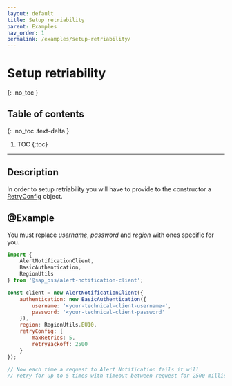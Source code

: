 ```yaml
---
layout: default
title: Setup retriability
parent: Examples
nav_order: 1
permalink: /examples/setup-retriability/
---
```


# Setup retriability
{: .no_toc }

## Table of contents
{: .no_toc .text-delta }

1. TOC
{:toc}

---

## Description

In order to setup retriability you will have to provide to the constructor a [RetryConfig](../common-objects/retry-configuration.md) object.

## @Example

You must replace _username_, _password_ and _region_  with ones specific for you.

```js
import {
    AlertNotificationClient,
    BasicAuthentication,
    RegionUtils
} from '@sap_oss/alert-notification-client';

const client = new AlertNotificationClient({
    authentication: new BasicAuthentication({
        username: '<your-technical-client-username>',
        password: '<your-technical-client-password'
    }),
    region: RegionUtils.EU10,
    retryConfig: {
        maxRetries: 5,
        retryBackoff: 2500
    }
});

// Now each time a request to Alert Notification fails it will
// retry for up to 5 times with timeout between request for 2500 milliseconds
```